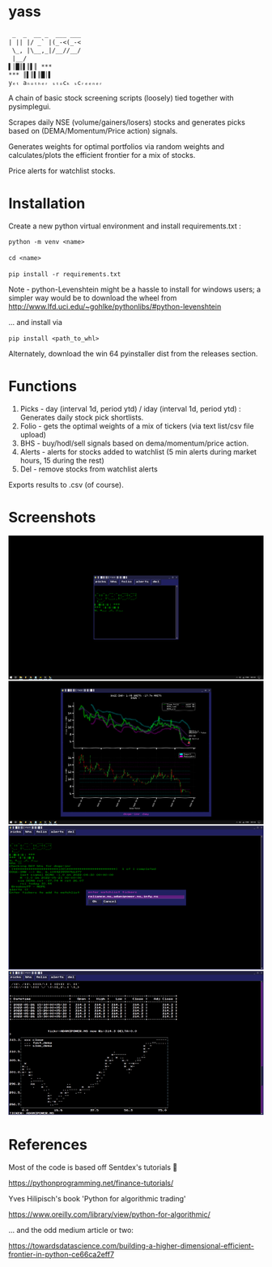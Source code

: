 # yass
```
 _  _  __ _  ___ ___
| || |/ _` |(_-<(_-<
 \_, |\__,_|/__//__/
 |__/               
▌│█║▌║▌║ ***
*** ║▌║▌║█│▌
yₑₜ aₙₒₜₕₑᵣ ₛₜₒcₖ ₛcᵣₑₑₙₑᵣ
```
A chain of basic stock screening scripts (loosely) tied together with pysimplegui.

Scrapes daily NSE (volume/gainers/losers) stocks and generates picks based on (DEMA/Momentum/Price action) signals.

Generates weights for optimal portfolios via random weights and calculates/plots the efficient frontier for a mix of stocks.

Price alerts for watchlist stocks.

# Installation

Create a new python virtual environment and install requirements.txt :

```
python -m venv <name>

cd <name>

pip install -r requirements.txt
```

Note - python-Levenshtein might be a hassle to install for windows users; a simpler way would be to download the wheel from http://www.lfd.uci.edu/~gohlke/pythonlibs/#python-levenshtein

... and install via 


`
pip install <path_to_whl>
`

Alternately, download the win 64 pyinstaller dist from the releases section.

# Functions

1. Picks - day (interval 1d, period ytd) / iday (interval 1d, period ytd) : Generates daily stock pick shortlists.
2. Folio - gets the optimal weights of a mix of tickers (via text list/csv file upload)
3. BHS - buy/hodl/sell signals based on dema/momentum/price action. 
4. Alerts - alerts for stocks added to watchlist (5 min alerts during market hours, 15 during the rest)
5. Del - remove stocks from watchlist alerts

Exports results to .csv (of course).

# Screenshots

![main](https://github.com/squidinkscape/yass/blob/main/screenshots/screen_main.png)
![bhs](https://github.com/squidinkscape/yass/blob/main/screenshots/screen_bhs_rez.png)
![alerts-in](https://github.com/squidinkscape/yass/blob/main/screenshots/screen_alerts.png)
![alerts-out](https://github.com/squidinkscape/yass/blob/main/screenshots/screen_alerts_out.png)

# References

Most of the code is based off Sentdex's tutorials 🤘

https://pythonprogramming.net/finance-tutorials/

Yves Hilipisch's book 'Python for algorithmic trading' 

https://www.oreilly.com/library/view/python-for-algorithmic/

... and the odd medium article or two:

https://towardsdatascience.com/building-a-higher-dimensional-efficient-frontier-in-python-ce66ca2eff7

